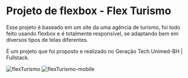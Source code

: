 # Projeto de flexbox - Flex Turismo

Esse projeto é baseado em um site da uma agência de turismo, foi todo feito usando flexbox e é totalmente responsível, se adaptando bem em diversos tipos de telas diferentes.

É um projeto que foi proposto e realizado no Geração Tech Unimed-BH | Fullstack. 

![flexTurismo](https://user-images.githubusercontent.com/68472772/173441865-a3ff21db-9832-4725-b5c1-7d25607b98eb.gif)
![flexTurismo-mobile](https://user-images.githubusercontent.com/68472772/173442209-c7851bcb-b650-432d-a17c-573469c1a453.gif)
